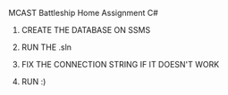 MCAST Battleship Home Assignment C#

1. CREATE THE DATABASE ON SSMS 

2. RUN THE .sln

3. FIX THE CONNECTION STRING IF IT DOESN'T WORK

4. RUN :)
